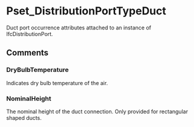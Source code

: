 # Pset_DistributionPortTypeDuct

Duct port occurrence attributes attached to an instance of IfcDistributionPort.
<!-- end of short definition -->



## Comments

### DryBulbTemperature

Indicates dry bulb temperature of the air.

### NominalHeight

The nominal height of the duct connection. Only provided for rectangular shaped ducts.

